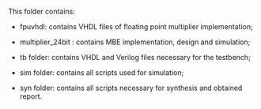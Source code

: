This folder contains:

- fpuvhdl: contains VHDL files of floating point multiplier implementation;

- multiplier_24bit : contains MBE implementation, design and simulation;

- tb folder: contains VHDL and Verilog files necessary for the testbench;

- sim folder: contains all scripts used for simulation;

- syn folder: contains all scripts necessary for synthesis and obtained report.